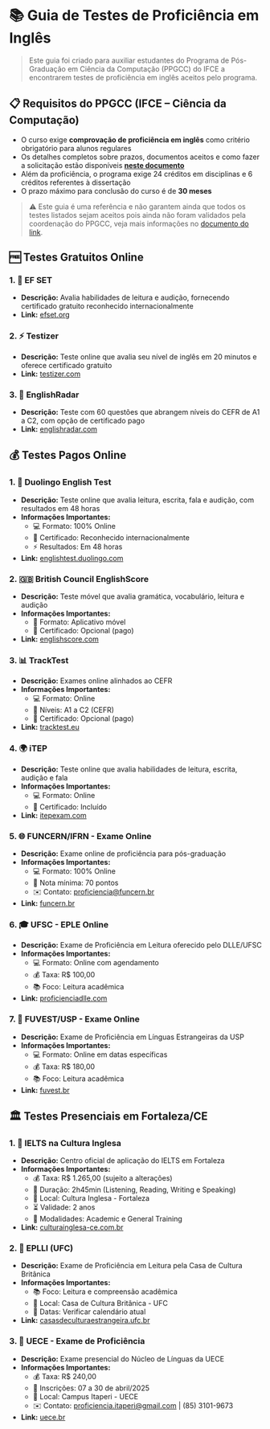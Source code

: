 # 📚 Guia de Testes de Proficiência em Inglês

> Este guia foi criado para auxiliar estudantes do Programa de Pós-Graduação em Ciência da Computação (PPGCC) do IFCE a encontrarem testes de proficiência em inglês aceitos pelo programa.

## 📋 Requisitos do PPGCC (IFCE – Ciência da Computação)

- O curso exige **comprovação de proficiência em inglês** como critério obrigatório para alunos regulares
- Os detalhes completos sobre prazos, documentos aceitos e como fazer a solicitação estão disponíveis **[neste documento](proficiencia-ingles-ppgcc.md)**
- Além da proficiência, o programa exige 24 créditos em disciplinas e 6 créditos referentes à dissertação
- O prazo máximo para conclusão do curso é de **30 meses**

> ⚠️ Este guia é uma referência e não garantem ainda que todos os testes listados sejam aceitos pois ainda não foram validados pela coordenação do PPGCC, veja mais informações no [documento do link](proficiencia-ingles-ppgcc.md).

## 🆓 Testes Gratuitos Online

### 1. 🌟 EF SET
- **Descrição:** Avalia habilidades de leitura e audição, fornecendo certificado gratuito reconhecido internacionalmente
- **Link:** [efset.org](https://www.efset.org/)

### 2. ⚡ Testizer
- **Descrição:** Teste online que avalia seu nível de inglês em 20 minutos e oferece certificado gratuito
- **Link:** [testizer.com](https://testizer.com/tests/english-proficiency-test-online/)

### 3. 🎯 EnglishRadar
- **Descrição:** Teste com 60 questões que abrangem níveis do CEFR de A1 a C2, com opção de certificado pago
- **Link:** [englishradar.com](https://www.englishradar.com/english-test/)


## 💰 Testes Pagos Online

### 1. 🦉 Duolingo English Test
- **Descrição:** Teste online que avalia leitura, escrita, fala e audição, com resultados em 48 horas
- **Informações Importantes:**
  - 💻 Formato: 100% Online
  - 📜 Certificado: Reconhecido internacionalmente
  - ⚡ Resultados: Em 48 horas
- **Link:** [englishtest.duolingo.com](https://englishtest.duolingo.com/)

### 2. 🇬🇧 British Council EnglishScore
- **Descrição:** Teste móvel que avalia gramática, vocabulário, leitura e audição
- **Informações Importantes:**
  - 📱 Formato: Aplicativo móvel
  - 📜 Certificado: Opcional (pago)
- **Link:** [englishscore.com](https://www.englishscore.com/)

### 3. 📊 TrackTest
- **Descrição:** Exames online alinhados ao CEFR
- **Informações Importantes:**
  - 💻 Formato: Online
  - 🎯 Níveis: A1 a C2 (CEFR)
  - 📜 Certificado: Opcional (pago)
- **Link:** [tracktest.eu](https://tracktest.eu/)

### 4. 🌍 iTEP
- **Descrição:** Teste online que avalia habilidades de leitura, escrita, audição e fala
- **Informações Importantes:**
  - 💻 Formato: Online
  - 📜 Certificado: Incluído
- **Link:** [itepexam.com](https://www.itepexam.com/)

### 5. 🌐 FUNCERN/IFRN - Exame Online
- **Descrição:** Exame online de proficiência para pós-graduação
- **Informações Importantes:**
  - 💻 Formato: 100% Online
  - 🎯 Nota mínima: 70 pontos
  - ✉️ Contato: proficiencia@funcern.br
- **Link:** [funcern.br](https://funcern.br/projetos/proficiencia/)

### 6. 🎓 UFSC - EPLE Online
- **Descrição:** Exame de Proficiência em Leitura oferecido pelo DLLE/UFSC
- **Informações Importantes:**
  - 💻 Formato: Online com agendamento
  - 💰 Taxa: R$ 100,00
  - 📚 Foco: Leitura acadêmica
- **Link:** [proficienciadlle.com](https://www.proficienciadlle.com/novo/)

### 7. 🏫 FUVEST/USP - Exame Online
- **Descrição:** Exame de Proficiência em Línguas Estrangeiras da USP
- **Informações Importantes:**
  - 💻 Formato: Online em datas específicas
  - 💰 Taxa: R$ 180,00
  - 📚 Foco: Leitura acadêmica
- **Link:** [fuvest.br](https://www.fuvest.br/proficiencia/)

## 🏛️ Testes Presenciais em Fortaleza/CE

### 1. 🌟 IELTS na Cultura Inglesa
- **Descrição:** Centro oficial de aplicação do IELTS em Fortaleza
- **Informações Importantes:**
  - 💰 Taxa: R$ 1.265,00 (sujeito a alterações)
  - 📅 Duração: 2h45min (Listening, Reading, Writing e Speaking)
  - 📍 Local: Cultura Inglesa - Fortaleza
  - ⏳ Validade: 2 anos
  - 🎯 Modalidades: Academic e General Training
- **Link:** [culturainglesa-ce.com.br](https://culturainglesa-ce.com.br/)

### 2. 📖 EPLLI (UFC)
- **Descrição:** Exame de Proficiência em Leitura pela Casa de Cultura Britânica
- **Informações Importantes:**
  - 📚 Foco: Leitura e compreensão acadêmica
  - 📍 Local: Casa de Cultura Britânica - UFC
  - 📅 Datas: Verificar calendário atual
- **Link:** [casasdeculturaestrangeira.ufc.br](https://casasdeculturaestrangeira.ufc.br/pt/casa-de-cultura-britanica/exame-de-proficiencia-em-lingua-inglesa-eplli/)

### 3. 📘 UECE - Exame de Proficiência
- **Descrição:** Exame presencial do Núcleo de Línguas da UECE
- **Informações Importantes:**
  - 💰 Taxa: R$ 240,00
  - 📅 Inscrições: 07 a 30 de abril/2025
  - 📍 Local: Campus Itaperi - UECE
  - ✉️ Contato: proficiencia.itaperi@gmail.com | (85) 3101-9673
- **Link:** [uece.br](https://www.uece.br/nucleodelinguasitaperi/)
